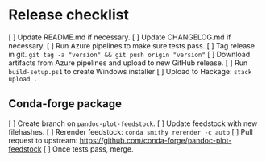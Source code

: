 # Release checklist

[ ] Update README.md if necessary.
[ ] Update CHANGELOG.md if necessary.
[ ] Run Azure pipelines to make sure tests pass.
[ ] Tag release in git.
    `git tag -a "version" && git push origin "version"`
[ ] Download artifacts from Azure pipelines and upload to new GitHub release.
[ ] Run `build-setup.ps1` to create Windows installer
[ ] Upload to Hackage: `stack upload .`

## Conda-forge package
[ ] Create branch on `pandoc-plot-feedstock`.
[ ] Update feedstock with new filehashes. 
[ ] Rerender feedstock: `conda smithy rerender -c auto` 
[ ] Pull request to upstream: https://github.com/conda-forge/pandoc-plot-feedstock
[ ] Once tests pass, merge.
